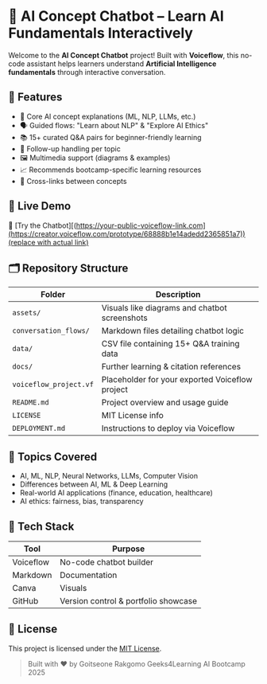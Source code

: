 # 🤖 AI Concept Chatbot – Learn AI Fundamentals Interactively

Welcome to the **AI Concept Chatbot** project! Built with **Voiceflow**, this no-code assistant helps learners understand **Artificial Intelligence fundamentals** through interactive conversation.

## 🌟 Features

- 🧠 Core AI concept explanations (ML, NLP, LLMs, etc.)
- 🗣️ Guided flows: "Learn about NLP" & "Explore AI Ethics"
- 📚 15+ curated Q&A pairs for beginner-friendly learning
- 🔁 Follow-up handling per topic
- 🖼️ Multimedia support (diagrams & examples)
- 📈 Recommends bootcamp-specific learning resources
- 🔗 Cross-links between concepts

## 📌 Live Demo

🔗 [Try the Chatbot][([https://your-public-voiceflow-link.com](https://creator.voiceflow.com/prototype/68888b1e14adedd2365851a7)) (replace with actual link)](https://creator.voiceflow.com/prototype/68888b1e14adedd2365851a7)

## 🗂️ Repository Structure

| Folder | Description |
|--------|-------------|
| `assets/` | Visuals like diagrams and chatbot screenshots |
| `conversation_flows/` | Markdown files detailing chatbot logic |
| `data/` | CSV file containing 15+ Q&A training data |
| `docs/` | Further learning & citation references |
| `voiceflow_project.vf` | Placeholder for your exported Voiceflow project |
| `README.md` | Project overview and usage guide |
| `LICENSE` | MIT License info |
| `DEPLOYMENT.md` | Instructions to deploy via Voiceflow |

## 🧠 Topics Covered

- AI, ML, NLP, Neural Networks, LLMs, Computer Vision
- Differences between AI, ML & Deep Learning
- Real-world AI applications (finance, education, healthcare)
- AI ethics: fairness, bias, transparency

## 🧪 Tech Stack

| Tool | Purpose |
|------|---------|
| Voiceflow | No-code chatbot builder |
| Markdown | Documentation |
| Canva | Visuals |
| GitHub | Version control & portfolio showcase |

## 📝 License

This project is licensed under the [MIT License](LICENSE).

> Built with ❤️ by Goitseone Rakgomo
> Geeks4Learning AI Bootcamp 2025
